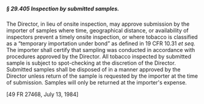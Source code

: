 ##### § 29.405 Inspection by submitted samples. #####

The Director, in lieu of onsite inspection, may approve submission by the importer of samples where time, geographical distance, or availability of inspectors prevent a timely onsite inspection, or where tobacco is classified as a “temporary importation under bond” as defined in 19 CFR 10.31 *et seq.* The importer shall certify that sampling was conducted in accordance with procedures approved by the Director. All tobacco inspected by submitted sample is subject to spot-checking at the discretion of the Director. Submitted samples shall be disposed of in a manner approved by the Director unless return of the sample is requested by the importer at the time of submission. Samples will only be returned at the importer's expense.

[49 FR 27468, July 13, 1984]